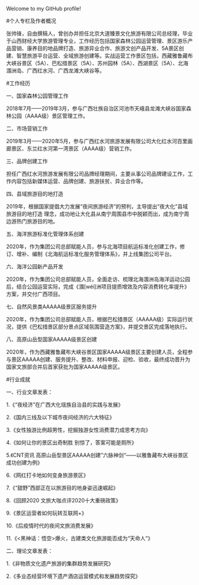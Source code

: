 Welcome to my GitHub profile!

#个人专栏及作者概况

张帅锋，自由撰稿人，曾创办并担任北京大道臻景文化旅游有限公司总经理，毕业于山西财经大学旅游管理专业，工作经历包括国家森林公园运营管理、景区游乐产品营销、康养目的地品牌打造、旅游异业合作、旅游文创产品开发、5A景区创建、智慧旅游平台运营、全域旅游创建等。实战运营工作景区包括，西藏雅鲁藏布大峡谷景区（5A）、巴松措景区（5A）、苏州园林（5A）、西湖景区（5A）、北海涠洲岛、广西红水河、广西龙滩大峡谷等。

#工作经历

一、国家森林公园管理工作

2018年7月——2019年3月，参与广西壮族自治区河池市天峨县龙滩大峡谷国家森林公园（AAAA级）景区管理工作。

二、市场营销工作

2019年3月——2020年5月，参与广西红水河旅游发展有限公司大化红水河百里画廊景区、东兰红水河第一湾景区（AAAA级）营销工作。

三、品牌创建工作

担任广西红水河旅游发展有限公司品牌经理期间，主要从事公司品牌建设工作，工作内容包括新媒体运营、品牌创建、旅游扶贫、异业合作等。

四、县域旅游目的地打造

2019年，根据国家提倡大力发展“夜间旅游经济”的预判，主导提出“夜大化”县域旅游目的地打造  理念，成功地让大化县从南宁周围县市中脱颖而出，成为南宁周边游热门旅游目的地。

五、海洋旅游标准化管理体系创建

2020年，作为集团公司总部赋能人员，参与北海项目航运标准化创建工作，修订、增补、编制《北海航运标准化服务管理体系》，并上线集团公司平台。

六、海洋公园新产品开发

2020年，作为集团公司总部赋能人员，全面走访、梳理北海涠洲岛海洋运动公园后，结合公园运营实际，完成《涠[wéi]洲项目提质增效及内容消费转化率提升》方案，并交付广西项目。

七、自然风景类AAAAA级景区服务提升

2020年，作为集团公司总部赋能人员，根据巴松措景区（AAAAA级）实际运行状况，提供《巴松措景区部分景点区域氛围营造方案》，并提交景区完成落地执行。

八、高原山岳型国家AAAAA级景区创建

2020年，作为西藏雅鲁藏布大峡谷景区国家AAAAA级景区主要创建人员，全程参与景区AAAAA创建、服务提升、整改、材料申报、迎检、验收，最终成功晋升为国家文旅部合并后首家获批为国家AAAAA级景区。

#行业成就

一、行业文章发表：

1.《“夜经济”在广西大化瑶族自治县的实践与发展》

2.《国内三线及以下城市夜间经济的六大特征》

3.《女性独游比例超男性，挖掘独游女性消费潜力成思考方向》

4.《如何让你的景区出奇制胜 别惊了，答案可能是厕所》

5.《CNT资讯 高原山岳型景区AAAAA创建”六脉神剑“——以雅鲁藏布大峡谷景区成功创建为例》

6.《网红打卡地如何变身旅游景区》

7.《“甜野”西部正在以旅游目的地身姿迅速崛起》

8.《回顾2020 文旅大咖点评2020十大重磅政策》

9.《景区运营者如何玩转互联网+》

10.《后疫情时代的夜间文旅消费发展》

11.《<黑神话：悟空>爆火，古建类文化旅游能否成为“天命人”》

二、理论文章发表：

1.《非物质文化遗产旅游的集群趋势发展研究》

2.《多业态经营环境下遗产酒店运营模式和发展趋势探究》
